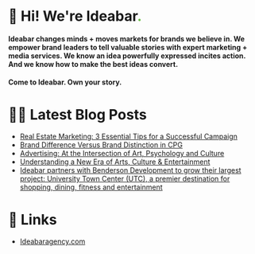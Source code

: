 # 👋 Hi! We're Ideabar<span style="color:#6bbe4a">.</span>

#### Ideabar changes minds + moves markets for brands we believe in. We empower brand leaders to tell valuable stories with expert marketing + media services. We know an idea powerfully expressed incites action. And we know how to make the best ideas convert.
#### Come to Ideabar. Own your story.

# 👩‍💻  Latest Blog Posts
<!-- BLOG-POST-LIST:START -->
- [Real Estate Marketing: 3 Essential Tips for a Successful Campaign](https://ideabaragency.com/real-estate-marketing-3-essential-tips-for-a-successful-campaign/)
- [Brand Difference Versus Brand Distinction in CPG](https://ideabaragency.com/brand-difference-versus-brand-distinction-in-cpg/)
- [Advertising: At the Intersection of Art, Psychology and Culture](https://ideabaragency.com/advertising-at-the-intersection-of-art-psychology-and-culture/)
- [Understanding a New Era of Arts, Culture & Entertainment](https://ideabaragency.com/understanding-a-new-era-of-arts-culture-entertainment/)
- [Ideabar partners with Benderson Development to grow their largest project: University Town Center (UTC), a premier destination for shopping, dining, fitness and entertainment](https://ideabaragency.com/benderson-development-announcement/)
<!-- BLOG-POST-LIST:END -->

# 🔗  Links
- [Ideabaragency.com](https://ideabaragency.com)
